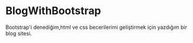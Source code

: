 # BlogWithBootstrap





Bootstrap'i denediğim,html ve css becerilerimi geliştirmek için yazdığım bir blog sitesi.
